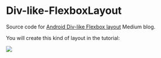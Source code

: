 # Div-like-FlexboxLayout
Source code for [Android Div-like Flexbox layout](https://medium.com/p/55f0e1286d66) Medium blog.

You will create this kind of layout in the tutorial:

<img src="https://cdn-images-1.medium.com/max/1600/1*aPRo3Vio3q4ew3dkamD9Ug.png">
